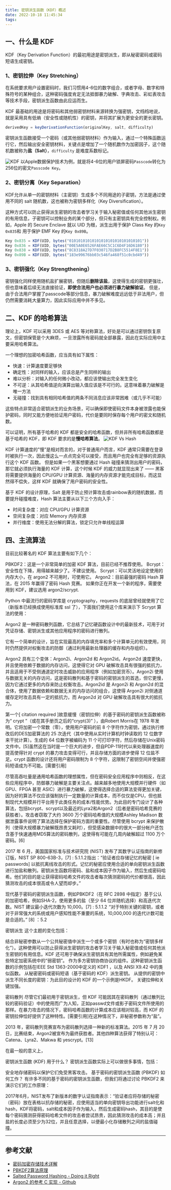 ```yaml
---
title: 密钥派生函数（KDF）概述
date: 2022-10-18 11:45:34
tags:
---
```


## 一、什么是 KDF

KDF（Key Derivation Function）的最初用途是密钥派生，即从秘密密码或密码短语生成密钥。

### 1、密钥拉伸（Key Stretching）

在系统要求用户设置密码时，我们习惯用4-6位的数字组合，或者字母、数字和特殊符号的某种组合，这种密码强度肯定无法抵御暴力破解、字典攻击、彩虹表攻击等技术手段，密钥派生函数由此应运而生。

KDF 最基础的用途是将密码和其他弱密钥材料来源转换为强密钥，文绉绉地说，就是采用具有低熵（安全性或随机性）的密钥，并将其扩展为更安全的更长密钥。

```js
derivedKey = keyDerivationFunction(originalKey, salt, difficulty)
```

密钥派生函数接受一个密码（或其他弱密钥材料）作为输入，通过一个特殊函数运行它，然后输出安全密钥材料，关键点是增加了一个随机数作为加密因子，这个随机数被称为**盐（Salt）**，`difficulty` 是难度系数标记。

![KDF](key-derivation-function.png)
以Apple数据保护技术为例，就是将4-6位的用户锁屏密码`Passcode`转化为256位的密文`Passcode Key`。

### 2、密钥分离（Key Separation）

KDF允许从单一的密钥材料（主密钥）生成多个不同用途的子密钥，方法是通过使用不同的 salt 随机数，这也被称为密钥多样化（Key Diversification）。

这种方式可以防止获得派生密钥的攻击者学习关于输入秘密值或任何其他派生密钥的有用信息，子密钥可以控制业务的某个部分，但只有主密钥具有完全控制权。例如，Apple 的 Secure Enclave 就以 UID 为根，派生出用于保护 Class Key 的`Key 0x835`和 用于保护 EMF Key 的`Key 0x89B`。

``` js
Key 0x835 = KDF(UID, bytes("01010101010101010101010101010101"))
Key 0x836 = KDF(UID, bytes("00E5A0E6526FAE66C5C1C6D4F16D6180"))
Key 0x838 = KDF(UID, bytes("8C8318A27D7F030717D2B8FC5514F8E1"))
Key 0x89B = KDF(UID, bytes("183e99676bb03c546fa468f51c0cbd49"))
```

### 3、密钥强化（Key Strengthening）

密钥强化同样使用随机盐扩展密钥，但随后**删除该盐**，这使得生成的密钥更强壮，但也意味着后续无法直接验证，**即使合法用户也必须进行暴力破解验证**。
但是，由于合法用户掌握了passcode等部分信息，暴力破解难度远远低于非法用户，但仍然需要消耗大量算力，因此实际应用中并不多见。

## 二、KDF 的哈希算法

理论上，KDF 可以采用 3DES 或 AES 等对称算法，好处是可以通过密钥恢复原文，但密钥保管是个大麻烦，一旦泄露所有密码就全部暴露，因此在实际应用中主要采用哈希算法。

一个理想的加密哈希函数，应当具有如下属性：

- 快速：计算速度要足够快
- 确定性：对同样的输入，应该总是产生同样的输出
- 难以分析：对输入的任何微小改动，都应该使输出完全发生变化
- 不可逆：从其哈希值逆向演算出输入值应该是不可行的。这意味着暴力破解是唯一方法
- 无碰撞：找到具有相同哈希值的两条不同消息应该非常困难（或几乎不可能）

这些特点非常适合密钥派生的业务场景，可以确保即使密码文件本身被泄露也能保护密码，同时又能方便地验证用户密码，代价是要同时保存每个用户的密文和随机数。

可以证明，所有基于哈希的 KDF 都是安全的哈希函数，但并非所有哈希函数都是基于哈希的 KDF，即 KDF 要求的是**慢哈希算法**。
![KDF Vs Hash](KDF.png)

KDF 计算速度的"慢”是相对而言的，对于普通用户而言，KDF 通常只需要在登录时被执行一次，因此慢这么一点点完全可以接受，而且用户也完全有足够的资源执行这个 KDF 函数。 但是如果一个黑客想要通过 Hash 碰撞来猜测出用户的密码，那它就必须执行海量的 KDF 计算，这个时候 KDF 的威力就显现出来了 —— 黑客将需要提供海量的 CPU/GPU 计算资源、海量的内存资源才能完成目标，而这显然得不偿失，这样 KDF 就确保了用户密码的安全性。

基于 KDF 的设计原理，Salt 是用于防止预计算攻击或rainbow表的随机数据，而要提升碰撞难度，Hash 算法主要从以下三个方向入手：

- 时间复杂度：对应 CPU/GPU 计算资源
- 空间复杂度：对应 Memory 内存资源
- 并行维度：使用无法分解的算法，锁定只允许单线程运算

## 四、主流算法

目前比较著名的 KDF 算法主要有如下几个：

PBKDF2：这是一个非常简单的加密 KDF 算法，目前已经不推荐使用。
Bcrypt：安全性在下降，用得越来越少了。不建议使用。
Scrypt：可以灵活地设定使用的内存大小，在 argon2 不可用时，可使用它。
Argon2：目前最强的密码 Hash 算法，在 2015 年赢得了密码 Hash 竞赛。
如果你正在开发一个新的程序，需要使用到 KDF，建议选用 argon2/scrypt.


Python 中最流行的密码学库是 cryptography，requests 的底层曾经就使用了它（新版本已经换成使用标准库 ssl 了），下面我们使用这个库来演示下 Scrypt 算法的使用：

Argon2 是一种密码散列函数，它总结了记忆硬函数设计中的最新技术，可用于对凭证存储、密钥派生或其他应用程序的密码进行散列。

它有一个简单的设计，旨在实现最高的内存填充率和多个计算单元的有效使用，同时仍然提供对权衡攻击的防御（通过利用最新处理器的缓存和内存组织）。

Argon2 具有三个变体：Argon2i、Argon2d 和 Argon2id。Argon2d 速度更快，并且使用依赖于数据的内存访问，这使得它对 GPU 破解攻击具有很强的抵抗力，并且适用于不受侧通道定时攻击威胁的应用程序（例如加密货币）。Argon2i 使用与数据无关的内存访问，这是密码散列和基于密码的密钥派生的首选，但它更慢，因为它通过更多的内存来防止权衡攻击。Argon2id 是 Argon2i 和 Argon2d 的混合体，使用了数据依赖和数据无关的内存访问的组合，这使得 Argon2i 对侧通道缓存定时攻击具有一定的抵抗力，而 Argon2d 对 GPU 破解攻击具有很大的抵抗力。

第一个[ citation required ]故意缓慢（密钥拉伸）的基于密码的密钥派生函数被称为“ crypt ”（或在其手册页之后的“crypt(3)” ），由Robert Morris在 1978 年发明。它将加密一个常数（零），使用用户密码的前 8 个字符作为密钥，通过执行修改后的DES加密算法的 25 次迭代（其中使用从实时计算机时钟读取的 12 位数字来干扰计算）。生成的 64 位数字被编码为 11 个可打印字符，然后存储在Unix密码文件中。[5]虽然这在当时是一个巨大的进步，但自PDP-11时代以来处理器速度的提高使得针对 crypt 的暴力攻击变得可行，并且存储方面的进步使得 12 位盐不足。crypt 函数的设计还将用户密码限制为 8 个字符，这限制了密钥空间并使强密码短语成为不可能。[需要引用]

尽管高吞吐量是通用哈希函数的理想属性，但在密码安全应用程序中则相反，在这些应用程序中，防御暴力破解是主要关注点。越来越多地使用大规模并行硬件（如 GPU、FPGA 甚至 ASIC）进行暴力破解，这使得选择合适的算法变得更加关键，因为好的算法不仅应该强制执行一定数量的计算成本，而不仅仅是CPU，但也抵制现代大规模并行平台用于此类任务的成本/性能优势。为此目的专门设计了各种算法，包括bcrypt、scrypt以及最近的Lyra2和Argon2（后者是密码哈希竞赛的获胜者）。攻击者窃取了大约 3600 万个密码哈希值的大规模Ashley Madison 数据泄露事件说明了算法选择在保护密码方面的重要性。尽管使用 bcrypt 来保护散列（使得大规模暴力破解既昂贵又耗时），但受感染数据中的很大一部分帐户还包含基于快速通用MD5算法的密码散列，这使得有可能在几周内破解超过 1100 万个密码。[6]

2017 年 6 月，美国国家标准与技术研究院 (NIST) 发布了其数字认证指南的新修订版，NIST SP 800-63B-3，[7] : 5.1.1.2 指出：“验证者应存储记忆的秘密 [ ie passwords] 以抵抗离线攻击的形式。记忆的秘密应使用合适的单向密钥派生函数进行加盐和散列。密钥派生函数将密码、盐和成本因子作为输入，然后生成密码哈希。他们的目的是让获得密码哈希文件的攻击者每次猜测密码的代价都很高，因此猜测攻击的成本很高或令人望而却步。”

现代基于密码的密钥派生函数，例如PBKDF2（在 RFC 2898 中指定）基于公认的加密哈希，例如SHA-2，使用更多的盐（至少 64 位并随机选择）和高迭代次数。NIST 建议最小迭代次数为 10,000。[7] : 5.1.1.2  “对于特别关键的密钥，或者对于非常强大的系统或用户感知性能不重要的系统，10,000,000 的迭代计数可能是合适的。” [8] ：5.2 

密钥派生
这个主题的变化包括：

结合非秘密参数从一个公共秘密值中派生一个或多个密钥（有时也称为“密钥多样化”）。这种使用可以防止获得派生密钥的攻击者学习关于输入秘密值或任何其他派生密钥的有用信息。KDF 还可用于确保派生密钥具有其他所需属性，例如避免某些特定加密系统中的“弱密钥”。
作为多方密钥协商协议的组件。这种密钥派生函数的示例包括在IEEE Std 1363-2000中定义的 KDF1 ，以及 ANSI X9.42 中的类似函数。
从秘密密码或密码短语（基于密码的 KDF）派生密钥。
从提供的密钥中派生不同长度的密钥：为此目的设计的 KDF 的一个示例是HKDF。
关键拉伸和关键加强。

密码散列
尽管它们最初用于密钥派生，但 KDF 可能因其在密码散列（通过散列比较的密码验证）中的使用而广为人知，正如passwd文件或影子密码文件所使用的那样。在暴力攻击的情况下，密码哈希函数的计算成本应该相对较高，而 KDF 的密钥拉伸恰好提供了这种特性。[需要引用]在这种情况下，非秘密参数称为“盐”。

2013 年，密码散列竞赛宣布为密码散列选择一种新的标准算法。2015 年 7 月 20 日，比赛结束，Argon2被宣布为最终获胜者。其他四种算法获得了特别认可：Catena、Lyra2、Makwa 和 yescrypt。[13]

在最一般的意义上，

密钥派生函数 (KDF) 用于什么？
密钥派生函数实际上可以做很多事情，包括：


安全地存储密码以保护它们免受黑客攻击。
基于密码的密钥派生函数 (PBKDF) 如何工作？
有许多不同的基于密码的密钥派生函数，但我们将通过讨论 PBKDF2 来演示它们的工作原理：

2017年6月，NIST发布了新版本的数字认证指南表示：“验证者应将存储的秘密（密码）放在表格以抗存储的秘密，应使用适当的单向密钥导出功能进行salt化和hash，KDF将密码，salt和成本因子作为输入，然后生成密码hash，其目的是使每个密码猜测获得密码哈希文件的攻击者尝试昂贵，因此猜测攻击的成本高；并且盐的长度必须至少为32位，并且任意选​​择，以便最小化存储散列之间的盐值碰撞。

---

## 参考文献

- [密码加密存储技术详解](https://www.ujcms.com/knowledge/509.html)
- [PBKDF2算法原理](https://blog.csdn.net/HORHEART/article/details/119968850)
- [Salted Password Hashing - Doing it Right](https://crackstation.net/hashing-security.htm)
- [Argon2 的参考 C 实现 - Github](https://github.com/p-h-c/phc-winner-argon2)